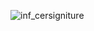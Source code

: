 
![inf_cersigniture](https://user-images.githubusercontent.com/54563422/81190173-7110b780-8ff2-11ea-9549-a2e9226e2035.png)
